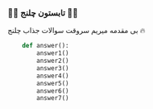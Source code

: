 ### 🍉🍉 تابستون چلنج 🍉🍉

بی مقدمه  میریم سروقت سوالات جذاب چلنج ️‍🔥

```python
    def answer():
        answer1()
        answer2()
        answer3()
        answer4()
        answer5()
        answer6()
        answer7()
```
